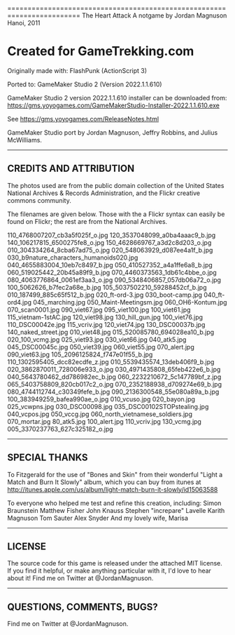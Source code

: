 ========================================================================
The Heart Attack
A notgame by Jordan Magnuson
Hanoi, 2011

Created for GameTrekking.com
========================================================================

Originally made with:	FlashPunk (ActionScript 3)

Ported to:		GameMaker Studio 2 (Version 2022.1.1.610)

GameMaker Studio 2 version 2022.1.1.610 installer can be downloaded from:
https://gms.yoyogames.com/GameMakerStudio-Installer-2022.1.1.610.exe

See https://gms.yoyogames.com/ReleaseNotes.html

GameMaker Studio port by Jordan Magnuson, Jeffry Robbins, and Julius McWilliams.


------------------------------------------------------------------------
CREDITS AND ATTRIBUTION
------------------------------------------------------------------------

The photos used are from the public domain collection of the United
States National Archives & Records Administration, and the Flickr 
creative commons community. 

The filenames are given below. Those with the a Flickr syntax can easily
be found on Flickr; the rest are from the National Archives.

110_4768007207_cb3a5f025f_o.jpg
120_3537048099_a0ba4aaac9_b.jpg
140_106217815_6500275fe8_o.jpg
150_4628669767_a3d2c8d203_o.jpg
010_304334264_8cba67ad75_o.jpg
020_548063929_d087ee4a1f_b.jpg
030_b9nature_characters_humanoids020.jpg
040_4655883004_10eb7c8497_b.jpg
050_410527352_a4a1ffe6a8_b.jpg
060_519025442_20b45a89f9_b.jpg
070_4460373563_1db61c4bbe_o.jpg
080_4063776864_0061ef3aa3_o.jpg
090_5348406857_057db06a72_o.jpg
100_5062626_b7fec2a68e_b.jpg
105_5037502210_59288452cf_b.jpg
010_187499_885c65f512_b.jpg
020_ft-ord-3.jpg
030_boot-camp.jpg
040_ft-ord4.jpg
045_marching.jpg
050_Maint-Meetingsm.jpg
060_OH6-Kontum.jpg
070_scan0001.jpg
090_viet67.jpg
095_viet100.jpg
100_viet61.jpg
115_vietnam-1stAC.jpg
120_viet98.jpg
130_hill_gun.jpg
100_viet76.jpg
110_DSC00042e.jpg
115_vcriv.jpg
120_viet74.jpg
130_DSC00037b.jpg
140_naked_street.jpg
010_viet48.jpg
015_520085780_694028ea10_b.jpg
020_100_vcmg.jpg
025_viet93.jpg
030_viet66.jpg
040_atk5.jpg
045_DSC00045c.jpg
050_viet39.jpg
060_viet55.jpg
070_alert.jpg
090_viet63.jpg
105_2096125824_f747e01f55_b.jpg
110_1302595405_dcc82ecdfe_z.jpg
010_5539435574_13deb406f9_b.jpg
020_3862870011_728006e933_o.jpg
030_4971435808_65feb422e6_b.jpg
040_5643780462_dd786982ec_b.jpg
060_2232210672_5c147789bf_z.jpg
065_5403758809_820cb017c2_o.jpg
070_2352188938_d709274e69_b.jpg
080_4744112744_c30349fefe_b.jpg
090_2136300548_55e080a89a_b.jpg
100_383949259_bafea990ae_o.jpg
010_vcuso.jpg
020_bayon.jpg
025_vcwpns.jpg
030_DSC00098.jpg
035_DSC00102STOPstealing.jpg
040_vcpos.jpg
050_vccg.jpg
060_north_vietnamese_soldiers.jpg
070_mortar.jpg
80_atk5.jpg
100_alert.jpg
110_vcriv.jpg
130_vcmg.jpg
005_3370237763_627c325182_o.jpg


------------------------------------------------------------------------
SPECIAL THANKS
------------------------------------------------------------------------

To Fitzgerald for the use of "Bones and Skin" from their wonderful 
"Light a Match and Burn It Slowly" album, which you can buy from itunes at
http://itunes.apple.com/us/album/light-match-burn-it-slowly/id15063588

To everyone who helped me test and refine this creation, including:
Simon Braunstein
Matthew Fisher
John Knauss
Stephen "increpare" Lavelle
Karith Magnuson
Tom Sauter
Alex Snyder
And my lovely wife, Marisa


------------------------------------------------------------------------
LICENSE
------------------------------------------------------------------------

The source code for this game is released under the attached MIT license. 
If you find it helpful, or make anything particular with it, I'd love 
to hear about it! Find me on Twitter at @JordanMagnuson.


------------------------------------------------------------------------
QUESTIONS, COMMENTS, BUGS?
------------------------------------------------------------------------

Find me on Twitter at @JordanMagnuson.